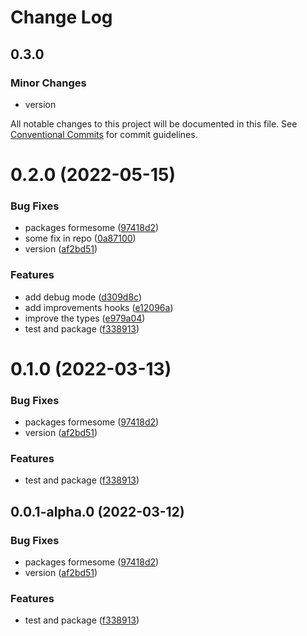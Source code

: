 # Change Log

## 0.3.0

### Minor Changes

- version

All notable changes to this project will be documented in this file.
See [Conventional Commits](https://conventionalcommits.org) for commit guidelines.

# 0.2.0 (2022-05-15)

### Bug Fixes

- packages formesome ([97418d2](https://github.com/crtdaniele/formesome/commit/97418d27285686a4bfce53e2a4b200ea7df6a35a))
- some fix in repo ([0a87100](https://github.com/crtdaniele/formesome/commit/0a871001cba27af3e926086de65a4d713c9e4cb1))
- version ([af2bd51](https://github.com/crtdaniele/formesome/commit/af2bd51a472d78e51c805c6eb69d09f793e75077))

### Features

- add debug mode ([d309d8c](https://github.com/crtdaniele/formesome/commit/d309d8cd2fdfb9f4bbcddc737e12a1b9f09be332))
- add improvements hooks ([e12096a](https://github.com/crtdaniele/formesome/commit/e12096a2d2610f488ffeb4ef42016781ebf70d63))
- improve the types ([e979a04](https://github.com/crtdaniele/formesome/commit/e979a040a48073da432991528260814bcc3b2244))
- test and package ([f338913](https://github.com/crtdaniele/formesome/commit/f3389134a340741fbcdde92fc28f265ec4ee8de9))

# 0.1.0 (2022-03-13)

### Bug Fixes

- packages formesome ([97418d2](https://github.com/crtdaniele/formesome/commit/97418d27285686a4bfce53e2a4b200ea7df6a35a))
- version ([af2bd51](https://github.com/crtdaniele/formesome/commit/af2bd51a472d78e51c805c6eb69d09f793e75077))

### Features

- test and package ([f338913](https://github.com/crtdaniele/formesome/commit/f3389134a340741fbcdde92fc28f265ec4ee8de9))

## 0.0.1-alpha.0 (2022-03-12)

### Bug Fixes

- packages formesome ([97418d2](https://github.com/crtdaniele/formesome/commit/97418d27285686a4bfce53e2a4b200ea7df6a35a))
- version ([af2bd51](https://github.com/crtdaniele/formesome/commit/af2bd51a472d78e51c805c6eb69d09f793e75077))

### Features

- test and package ([f338913](https://github.com/crtdaniele/formesome/commit/f3389134a340741fbcdde92fc28f265ec4ee8de9))
